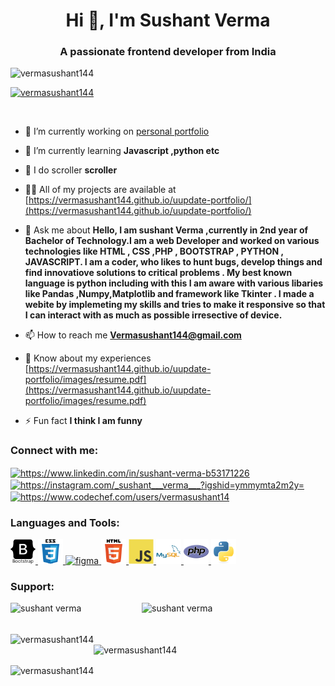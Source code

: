 
<h1 align="center">Hi 👋, I'm Sushant Verma</h1>
<h3 align="center">A passionate frontend developer from India</h3>

<p align="left"> <img src="https://komarev.com/ghpvc/?username=vermasushant144&label=Profile%20views&color=0e75b6&style=flat" alt="vermasushant144" /> </p>

<p align="left"> <a href="https://github.com/ryo-ma/github-profile-trophy"><img src="https://github-profile-trophy.vercel.app/?username=vermasushant144" alt="vermasushant144" /></a> </p>

<p align="left"> <a href="https://twitter.com/" target="blank"><img src="https://img.shields.io/twitter/follow/?logo=twitter&style=for-the-badge" alt="" /></a> </p>

- 🔭 I’m currently working on [personal portfolio](https://vermasushant144.github.io/uupdate-portfolio/)

- 🌱 I’m currently learning **Javascript ,python etc**

- 👯 I do scroller **scroller**

- 👨‍💻 All of my projects are available at [https://vermasushant144.github.io/uupdate-portfolio/](https://vermasushant144.github.io/uupdate-portfolio/)

- 💬 Ask me about **Hello, I am sushant Verma ,currently in 2nd year of Bachelor of Technology.I am a web Developer and worked on various technologies like HTML , CSS ,PHP , BOOTSTRAP , PYTHON , JAVASCRIPT. I am a coder, who likes to hunt bugs, develop things and find innovatiove solutions to critical problems . My best known language is python including with this I am aware with various libaries like Pandas ,Numpy,Matplotlib and framework like Tkinter . I made a webite by implemeting my skills and tries to make it responsive so that I can interact with as much as possible irresective of device.**

- 📫 How to reach me **Vermasushant144@gmail.com**

- 📄 Know about my experiences [https://vermasushant144.github.io/uupdate-portfolio/images/resume.pdf](https://vermasushant144.github.io/uupdate-portfolio/images/resume.pdf)

- ⚡ Fun fact **I think I am funny**

<h3 align="left">Connect with me:</h3>
<p align="left">
<a href="https://linkedin.com/in/https://www.linkedin.com/in/sushant-verma-b53171226" target="blank"><img align="center" src="https://raw.githubusercontent.com/rahuldkjain/github-profile-readme-generator/master/src/images/icons/Social/linked-in-alt.svg" alt="https://www.linkedin.com/in/sushant-verma-b53171226" height="30" width="40" /></a>
<a href="https://instagram.com/https://instagram.com/_sushant___verma___?igshid=ymmymta2m2y=" target="blank"><img align="center" src="https://raw.githubusercontent.com/rahuldkjain/github-profile-readme-generator/master/src/images/icons/Social/instagram.svg" alt="https://instagram.com/_sushant___verma___?igshid=ymmymta2m2y=" height="30" width="40" /></a>
<a href="https://www.codechef.com/users/https://www.codechef.com/users/vermasushant14" target="blank"><img align="center" src="https://cdn.jsdelivr.net/npm/simple-icons@3.1.0/icons/codechef.svg" alt="https://www.codechef.com/users/vermasushant14" height="30" width="40" /></a>
</p>

<h3 align="left">Languages and Tools:</h3>
<p align="left"> <a href="https://getbootstrap.com" target="_blank" rel="noreferrer"> <img src="https://raw.githubusercontent.com/devicons/devicon/master/icons/bootstrap/bootstrap-plain-wordmark.svg" alt="bootstrap" width="40" height="40"/> </a> <a href="https://www.w3schools.com/css/" target="_blank" rel="noreferrer"> <img src="https://raw.githubusercontent.com/devicons/devicon/master/icons/css3/css3-original-wordmark.svg" alt="css3" width="40" height="40"/> </a> <a href="https://www.figma.com/" target="_blank" rel="noreferrer"> <img src="https://www.vectorlogo.zone/logos/figma/figma-icon.svg" alt="figma" width="40" height="40"/> </a> <a href="https://www.w3.org/html/" target="_blank" rel="noreferrer"> <img src="https://raw.githubusercontent.com/devicons/devicon/master/icons/html5/html5-original-wordmark.svg" alt="html5" width="40" height="40"/> </a> <a href="https://developer.mozilla.org/en-US/docs/Web/JavaScript" target="_blank" rel="noreferrer"> <img src="https://raw.githubusercontent.com/devicons/devicon/master/icons/javascript/javascript-original.svg" alt="javascript" width="40" height="40"/> </a> <a href="https://www.mysql.com/" target="_blank" rel="noreferrer"> <img src="https://raw.githubusercontent.com/devicons/devicon/master/icons/mysql/mysql-original-wordmark.svg" alt="mysql" width="40" height="40"/> </a> <a href="https://www.php.net" target="_blank" rel="noreferrer"> <img src="https://raw.githubusercontent.com/devicons/devicon/master/icons/php/php-original.svg" alt="php" width="40" height="40"/> </a> <a href="https://www.python.org" target="_blank" rel="noreferrer"> <img src="https://raw.githubusercontent.com/devicons/devicon/master/icons/python/python-original.svg" alt="python" width="40" height="40"/> </a> </p>

<h3 align="left">Support:</h3>
<p><a href="https://www.buymeacoffee.com/sushant verma"> <img align="left" src="https://cdn.buymeacoffee.com/buttons/v2/default-yellow.png" height="50" width="210" alt="sushant verma" /></a><a href="https://ko-fi.com/sushant verma"> <img align="left" src="https://cdn.ko-fi.com/cdn/kofi3.png?v=3" height="50" width="210" alt="sushant verma" /></a></p><br><br>

<p><img align="left" src="https://github-readme-stats.vercel.app/api/top-langs?username=vermasushant144&show_icons=true&locale=en&layout=compact" alt="vermasushant144" /></p>

<p>&nbsp;<img align="center" src="https://github-readme-stats.vercel.app/api?username=vermasushant144&show_icons=true&locale=en" alt="vermasushant144" /></p>

<p><img align="center" src="https://github-readme-streak-stats.herokuapp.com/?user=vermasushant144&" alt="vermasushant144" /></p>
